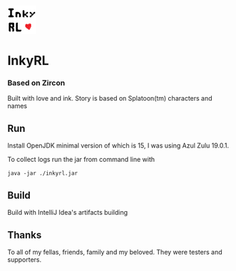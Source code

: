 ![InkyRL icon](https://github.com/awkitsune/inkyrl/blob/master/src/main/resources/icon.png)
# InkyRL
### Based on Zircon
Built with love and ink. Story is based on Splatoon(tm) characters and names

## Run
Install OpenJDK minimal version of which is 15, I was using Azul Zulu 19.0.1.

To collect logs run the jar from command line with
```
java -jar ./inkyrl.jar
```

## Build
Build with IntelliJ Idea's artifacts building

## Thanks
To all of my fellas, friends, family and my beloved. They were testers and supporters.
